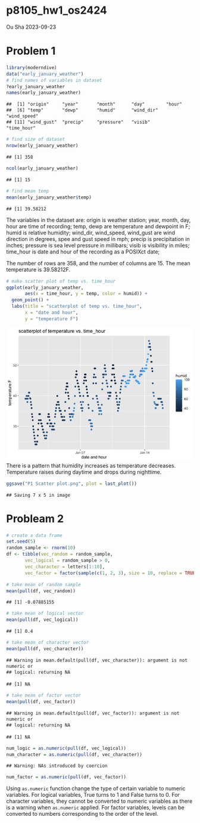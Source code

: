 p8105_hw1_os2424
================
Ou Sha
2023-09-23

# Problem 1

``` r
library(moderndive)
data("early_january_weather")
# find names of variables in dataset
?early_january_weather
names(early_january_weather)
```

    ##  [1] "origin"     "year"       "month"      "day"        "hour"      
    ##  [6] "temp"       "dewp"       "humid"      "wind_dir"   "wind_speed"
    ## [11] "wind_gust"  "precip"     "pressure"   "visib"      "time_hour"

``` r
# find size of dataset
nrow(early_january_weather)
```

    ## [1] 358

``` r
ncol(early_january_weather)
```

    ## [1] 15

``` r
# find mean temp
mean(early_january_weather$temp)
```

    ## [1] 39.58212

The variables in the dataset are: origin is weather station; year,
month, day, hour are time of recording; temp, dewp are temperature and
dewpoint in F; humid is relative humidity; wind_dir, wind_speed,
wind_gust are wind direction in degrees, spee and gust speed in mph;
precip is precipitation in inches; pressure is sea level pressure in
millibars; visib is visibility in miles; time_hour is date and hour of
the recording as a POSIXct date;

The number of rows are 358, and the number of columns are 15. The mean
temperature is 39.58212F.

``` r
# make scatter plot of temp vs. time_hour
ggplot(early_january_weather, 
       aes(x = time_hour, y = temp, color = humid)) +
  geom_point() +
  labs(title = "scatterplot of temp vs. time_hour",
       x = "date and hour",
       y = "temperature F")
```

![](p8105_hw1_os2424_files/figure-gfm/unnamed-chunk-2-1.png)<!-- -->
There is a pattern that humidity increases as temperature decreases.
Temperature raises during daytime and drops during nighttime.

``` r
ggsave("P1 Scatter plot.png", plot = last_plot())
```

    ## Saving 7 x 5 in image

# Probleam 2

``` r
# create a data frame
set.seed(5)
random_sample <- rnorm(10)
df <- tibble(vec_random = random_sample, 
       vec_logical = random_sample > 0,
       vec_character = letters[1:10],
       vec_factor = factor(sample(c(1, 2, 3), size = 10, replace = TRUE)))
```

``` r
# take mean of random sample
mean(pull(df, vec_random))
```

    ## [1] -0.07885155

``` r
# take mean of logical vector
mean(pull(df, vec_logical))
```

    ## [1] 0.4

``` r
# take mean of character vector
mean(pull(df, vec_character))
```

    ## Warning in mean.default(pull(df, vec_character)): argument is not numeric or
    ## logical: returning NA

    ## [1] NA

``` r
# take mean of factor vector
mean(pull(df, vec_factor))
```

    ## Warning in mean.default(pull(df, vec_factor)): argument is not numeric or
    ## logical: returning NA

    ## [1] NA

``` r
num_logic = as.numeric(pull(df, vec_logical))
num_character = as.numeric(pull(df, vec_character))
```

    ## Warning: NAs introduced by coercion

``` r
num_factor = as.numeric(pull(df, vec_factor))
```

Using `as.numeric` function change the type of certain variable to
numeric variables. For logical variables, True turns to 1 and False
turns to 0. For character variables, they cannot be converted to numeric
variables as there is a warning when `as.numeric` applied. For factor
variables, levels can be converted to numbers corresponding to the order
of the level.
